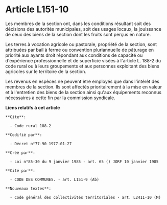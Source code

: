# Article L151-10

Les membres de la section ont, dans les conditions résultant soit des décisions des autorités municipales, soit des usages
locaux, la jouissance de ceux des biens de la section dont les fruits sont perçus en nature.

Les terres à vocation agricole ou pastorale, propriété de la section, sont attribuées par bail à ferme ou convention
pluriannuelle de pâturage en priorité aux ayants droit répondant aux conditions de capacité ou d'expérience professionnelle
et de superficie visées à l'article L. 188-2 du code rural ou à leurs groupements et aux personnes exploitant des biens
agricoles sur le territoire de la section.

Les revenus en espèces ne peuvent être employés que dans l'intérêt des membres de la section. Ils sont affectés
prioritairement à la mise en valeur et à l'entretien des biens de la section ainsi qu'aux équipements reconnus nécessaires à
cette fin par la commission syndicale.

**Liens relatifs à cet article**

	**Cite**:

	  - Code rural 188-2

	**Codifié par**:

	  - Décret n°77-90 1977-01-27

	**Créé par**:

	  - Loi n°85-30 du 9 janvier 1985 - art. 65 () JORF 10 janvier 1985

	**Cité par**:

	  - CODE DES COMMUNES. - art. L151-9 (Ab)

	**Nouveaux textes**:

	  - Code général des collectivités territoriales - art. L2411-10 (M)
